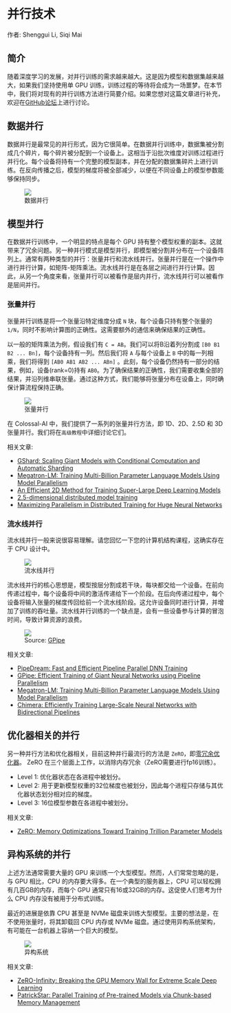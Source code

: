 # 并行技术

作者: Shenggui Li, Siqi Mai

## 简介

随着深度学习的发展，对并行训练的需求越来越大。这是因为模型和数据集越来越大，如果我们坚持使用单 GPU 训练，训练过程的等待将会成为一场噩梦。在本节中，我们将对现有的并行训练方法进行简要介绍。如果您想对这篇文章进行补充，欢迎在[GitHub论坛](https://github.com/hpcaitech/ColossalAI/discussions)上进行讨论。

## 数据并行

数据并行是最常见的并行形式，因为它很简单。在数据并行训练中，数据集被分割成几个碎片，每个碎片被分配到一个设备上。这相当于沿批次维度对训练过程进行并行化。每个设备将持有一个完整的模型副本，并在分配的数据集碎片上进行训练。在反向传播之后，模型的梯度将被全部减少，以便在不同设备上的模型参数能够保持同步。

<figure style={{textAlign: "center"}}>
<img src="https://s2.loli.net/2022/01/28/WSAensMqjwHdOlR.png"/>
<figcaption>数据并行</figcaption>
</figure>

## 模型并行

在数据并行训练中，一个明显的特点是每个 GPU 持有整个模型权重的副本。这就带来了冗余问题。另一种并行模式是模型并行，即模型被分割并分布在一个设备阵列上。通常有两种类型的并行：张量并行和流水线并行。张量并行是在一个操作中进行并行计算，如矩阵-矩阵乘法。流水线并行是在各层之间进行并行计算。因此，从另一个角度来看，张量并行可以被看作是层内并行，流水线并行可以被看作是层间并行。

### 张量并行

张量并行训练是将一个张量沿特定维度分成 `N` 块，每个设备只持有整个张量的 `1/N`，同时不影响计算图的正确性。这需要额外的通信来确保结果的正确性。

以一般的矩阵乘法为例，假设我们有 `C = AB`。我们可以将B沿着列分割成 `[B0 B1 B2 ... Bn]`，每个设备持有一列。然后我们将 `A` 与每个设备上 `B` 中的每一列相乘，我们将得到 `[AB0 AB1 AB2 ... ABn]` 。此刻，每个设备仍然持有一部分的结果，例如，设备(rank=0)持有 `AB0`。为了确保结果的正确性，我们需要收集全部的结果，并沿列维串联张量。通过这种方式，我们能够将张量分布在设备上，同时确保计算流程保持正确。

<figure style={{textAlign: "center"}}>
<img src="https://s2.loli.net/2022/01/28/2ZwyPDvXANW4tMG.png"/>
<figcaption>张量并行</figcaption>
</figure>

在 Colossal-AI 中，我们提供了一系列的张量并行方法，即 1D、2D、2.5D 和 3D 张量并行。我们将在`高级教程`中详细讨论它们。


相关文章:
- [GShard: Scaling Giant Models with Conditional Computation and Automatic Sharding](https://arxiv.org/abs/2006.16668)
- [Megatron-LM: Training Multi-Billion Parameter Language Models Using Model Parallelism](https://arxiv.org/abs/1909.08053)
- [An Efficient 2D Method for Training Super-Large Deep Learning Models](https://arxiv.org/abs/2104.05343)
- [2.5-dimensional distributed model training](https://arxiv.org/abs/2105.14500)
- [Maximizing Parallelism in Distributed Training for Huge Neural Networks](https://arxiv.org/abs/2105.14450)

### 流水线并行

流水线并行一般来说很容易理解。请您回忆一下您的计算机结构课程，这确实存在于 CPU 设计中。

<figure style={{textAlign: "center"}}>
<img src="https://s2.loli.net/2022/01/28/at3eDv7kKBusxbd.png"/>
<figcaption>流水线并行</figcaption>
</figure>

流水线并行的核心思想是，模型按层分割成若干块，每块都交给一个设备。在前向传递过程中，每个设备将中间的激活传递给下一个阶段。在后向传递过程中，每个设备将输入张量的梯度传回给前一个流水线阶段。这允许设备同时进行计算，并增加了训练的吞吐量。流水线并行训练的一个缺点是，会有一些设备参与计算的冒泡时间，导致计算资源的浪费。

<figure style={{textAlign: "center"}}>
<img src="https://s2.loli.net/2022/01/28/sDNq51PS3Gxbw7F.png"/>
<figcaption>Source: <a href="https://arxiv.org/abs/1811.06965">GPipe</a></figcaption>
</figure>

相关文章:
- [PipeDream: Fast and Efficient Pipeline Parallel DNN Training](https://arxiv.org/abs/1806.03377)
- [GPipe: Efficient Training of Giant Neural Networks using Pipeline Parallelism](https://arxiv.org/abs/1811.06965)
- [Megatron-LM: Training Multi-Billion Parameter Language Models Using Model Parallelism](https://arxiv.org/abs/1909.08053)
- [Chimera: Efficiently Training Large-Scale Neural Networks with Bidirectional Pipelines](https://arxiv.org/abs/2107.06925)


## 优化器相关的并行

另一种并行方法和优化器相关，目前这种并行最流行的方法是 `ZeRO`，即[零冗余优化器](https://arxiv.org/abs/1910.02054)。 ZeRO 在三个层面上工作，以消除内存冗余（ZeRO需要进行fp16训练）。

- Level 1: 优化器状态在各进程中被划分。
- Level 2: 用于更新模型权重的32位梯度也被划分，因此每个进程只存储与其优化器状态划分相对应的梯度。 
- Level 3: 16位模型参数在各进程中被划分。

相关文章:
- [ZeRO: Memory Optimizations Toward Training Trillion Parameter Models](https://arxiv.org/abs/1910.02054)


## 异构系统的并行

上述方法通常需要大量的 GPU 来训练一个大型模型。然而，人们常常忽略的是，与 GPU 相比，CPU 的内存要大得多。在一个典型的服务器上，CPU 可以轻松拥有几百GB的内存，而每个 GPU 通常只有16或32GB的内存。这促使人们思考为什么 CPU 内存没有被用于分布式训练。

最近的进展是依靠 CPU 甚至是 NVMe 磁盘来训练大型模型。主要的想法是，在不使用张量时，将其卸载回 CPU 内存或 NVMe 磁盘。通过使用异构系统架构，有可能在一台机器上容纳一个巨大的模型。

<figure style={{textAlign: "center"}}>
<img src="https://s2.loli.net/2022/01/28/qLHD5lk97hXQdbv.png"/>
<figcaption>异构系统</figcaption>
</figure>

相关文章:
- [ZeRO-Infinity: Breaking the GPU Memory Wall for Extreme Scale Deep Learning](https://arxiv.org/abs/2104.07857)
- [PatrickStar: Parallel Training of Pre-trained Models via Chunk-based Memory Management](https://arxiv.org/abs/2108.05818)
